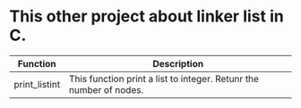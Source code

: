 # This other project about linker list in C.

| Function| Description |
| ------ | ------ |
| print_listint | This function print a list to integer. Retunr the number of nodes. |